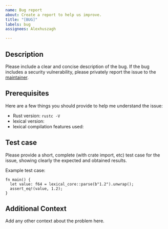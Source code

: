 ```yaml
---
name: Bug report
about: Create a report to help us improve.
title: "[BUG]"
labels: bug
assignees: Alexhuszagh

---
```


## Description

Please include a clear and concise description of the bug. If the bug includes a security vulnerability, please privately report the issue to the [maintainer](mailto:ahuszagh@gmail.com).

## Prerequisites

Here are a few things you should provide to help me understand the issue:

- Rust version: `rustc -V`
- lexical version:
- lexical compilation features used:

## Test case

Please provide a short, complete (with crate import, etc) test case for
the issue, showing clearly the expected and obtained results.

Example test case:

```
fn main() {
  let value: f64 = lexical_core::parse(b"1.2").unwrap();
  assert_eq!(value, 1.2);
}
```

## Additional Context
Add any other context about the problem here.
